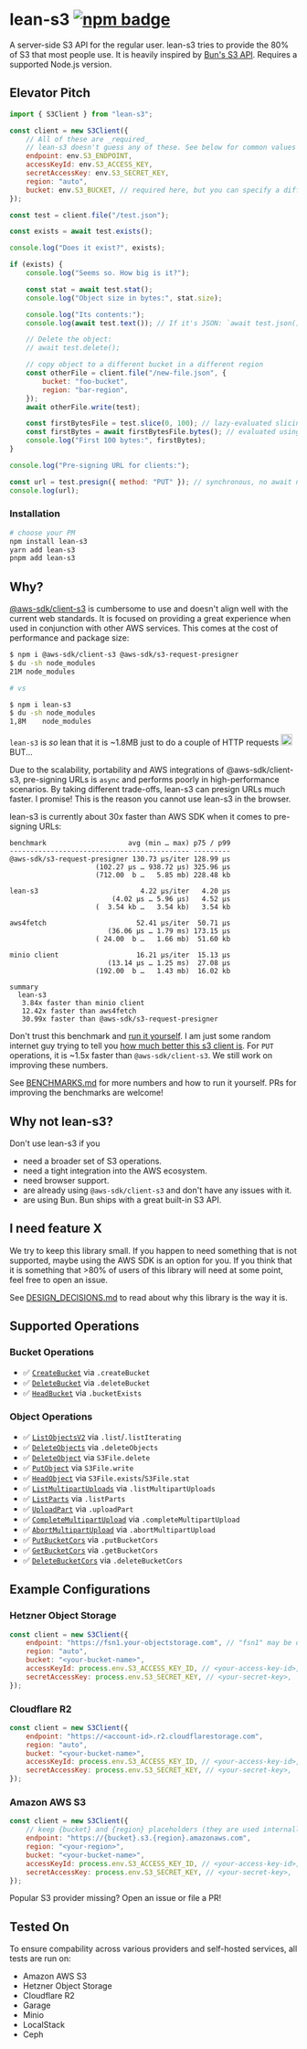 # lean-s3 [![npm badge](https://img.shields.io/npm/v/lean-s3)](https://www.npmjs.com/package/lean-s3)

A server-side S3 API for the regular user. lean-s3 tries to provide the 80% of S3 that most people use. It is heavily inspired by [Bun's S3 API](https://bun.sh/docs/api/s3). Requires a supported Node.js version.

## Elevator Pitch
```js
import { S3Client } from "lean-s3";

const client = new S3Client({
    // All of these are _required_
    // lean-s3 doesn't guess any of these. See below for common values for most providers
    endpoint: env.S3_ENDPOINT,
    accessKeyId: env.S3_ACCESS_KEY,
    secretAccessKey: env.S3_SECRET_KEY,
    region: "auto",
    bucket: env.S3_BUCKET, // required here, but you can specify a different bucket later
});

const test = client.file("/test.json");

const exists = await test.exists();

console.log("Does it exist?", exists);

if (exists) {
    console.log("Seems so. How big is it?");

    const stat = await test.stat();
    console.log("Object size in bytes:", stat.size);

    console.log("Its contents:");
    console.log(await test.text()); // If it's JSON: `await test.json()`

    // Delete the object:
    // await test.delete();

    // copy object to a different bucket in a different region
    const otherFile = client.file("/new-file.json", {
        bucket: "foo-bucket",
        region: "bar-region",
    });
    await otherFile.write(test);

    const firstBytesFile = test.slice(0, 100); // lazy-evaluated slicing
    const firstBytes = await firstBytesFile.bytes(); // evaluated using HTTP range requests
    console.log("First 100 bytes:", firstBytes);
}

console.log("Pre-signing URL for clients:");

const url = test.presign({ method: "PUT" }); // synchronous, no await needed
console.log(url);
```

### Installation
```sh
# choose your PM
npm install lean-s3
yarn add lean-s3
pnpm add lean-s3
```

## Why?
[@aws-sdk/client-s3](https://github.com/aws/aws-sdk-js-v3) is cumbersome to use and doesn't align well with the current web standards. It is focused on providing a great experience when used in conjunction with other AWS services. This comes at the cost of performance and package size:

```sh
$ npm i @aws-sdk/client-s3 @aws-sdk/s3-request-presigner
$ du -sh node_modules
21M	node_modules

# vs

$ npm i lean-s3
$ du -sh node_modules
1,8M	node_modules
```
`lean-s3` is _so_ lean that it is ~1.8MB just to do a couple of HTTP requests <img src="https://cdn.frankerfacez.com/emoticon/480839/1" width="20" height="20">
BUT...

Due to the scalability, portability and AWS integrations of @aws-sdk/client-s3, pre-signing URLs is `async` and performs poorly in high-performance scenarios. By taking different trade-offs, lean-s3 can presign URLs much faster. I promise! This is the reason you cannot use lean-s3 in the browser.

lean-s3 is currently about 30x faster than AWS SDK when it comes to pre-signing URLs:
```
benchmark                    avg (min … max) p75 / p99
-------------------------------------------- ---------
@aws-sdk/s3-request-presigner 130.73 µs/iter 128.99 µs
                     (102.27 µs … 938.72 µs) 325.96 µs
                     (712.00  b …   5.85 mb) 228.48 kb

lean-s3                         4.22 µs/iter   4.20 µs
                         (4.02 µs … 5.96 µs)   4.52 µs
                     (  3.54 kb …   3.54 kb)   3.54 kb

aws4fetch                      52.41 µs/iter  50.71 µs
                        (36.06 µs … 1.79 ms) 173.15 µs
                     ( 24.00  b …   1.66 mb)  51.60 kb

minio client                   16.21 µs/iter  15.13 µs
                        (13.14 µs … 1.25 ms)  27.08 µs
                     (192.00  b …   1.43 mb)  16.02 kb

summary
  lean-s3
   3.84x faster than minio client
   12.42x faster than aws4fetch
   30.99x faster than @aws-sdk/s3-request-presigner
```

Don't trust this benchmark and [run it yourself](./BENCHMARKS.md). I am just some random internet guy trying to tell you [how much better this s3 client is](https://xkcd.com/927/). For `PUT` operations, it is ~1.5x faster than `@aws-sdk/client-s3`. We still work on improving these numbers.

See [BENCHMARKS.md](./BENCHMARKS.md) for more numbers and how to run it yourself. PRs for improving the benchmarks are welcome!

## Why not lean-s3?
Don't use lean-s3 if you
- need a broader set of S3 operations.
- need a tight integration into the AWS ecosystem.
- need browser support.
- are already using `@aws-sdk/client-s3` and don't have any issues with it.
- are using Bun. Bun ships with a great built-in S3 API.

## I need feature X
We try to keep this library small. If you happen to need something that is not supported, maybe using the AWS SDK is an option for you. If you think that it is something that >80% of users of this library will need at some point, feel free to open an issue.

See [DESIGN_DECISIONS.md](./DESIGN_DECISIONS.md) to read about why this library is the way it is.

## Supported Operations

### Bucket Operations
- ✅ [`CreateBucket`](https://docs.aws.amazon.com/AmazonS3/latest/API/API_CreateBucket.html) via `.createBucket`
- ✅ [`DeleteBucket`](https://docs.aws.amazon.com/AmazonS3/latest/API/API_DeleteBucket.html) via `.deleteBucket`
- ✅ [`HeadBucket`](https://docs.aws.amazon.com/AmazonS3/latest/API/API_HeadBucket.html) via `.bucketExists`

### Object Operations
- ✅ [`ListObjectsV2`](https://docs.aws.amazon.com/AmazonS3/latest/API/API_ListObjectsV2.html) via `.list`/`.listIterating`
- ✅ [`DeleteObjects`](https://docs.aws.amazon.com/AmazonS3/latest/API/API_DeleteObjects.html) via `.deleteObjects`
- ✅ [`DeleteObject`](https://docs.aws.amazon.com/AmazonS3/latest/API/API_DeleteObject.html) via `S3File.delete`
- ✅ [`PutObject`](https://docs.aws.amazon.com/AmazonS3/latest/API/API_PutObject.html) via `S3File.write`
- ✅ [`HeadObject`](https://docs.aws.amazon.com/AmazonS3/latest/API/API_HeadObject.html) via `S3File.exists`/`S3File.stat`
- ✅ [`ListMultipartUploads`](https://docs.aws.amazon.com/AmazonS3/latest/API/API_ListMultipartUploads.html) via `.listMultipartUploads`
- ✅ [`ListParts`](https://docs.aws.amazon.com/AmazonS3/latest/API/API_ListParts.html) via `.listParts`
- ✅ [`UploadPart`](https://docs.aws.amazon.com/AmazonS3/latest/API/API_UploadPart.html) via `.uploadPart`
- ✅ [`CompleteMultipartUpload`](https://docs.aws.amazon.com/AmazonS3/latest/API/API_CompleteMultipartUpload.html) via `.completeMultipartUpload`
- ✅ [`AbortMultipartUpload`](https://docs.aws.amazon.com/AmazonS3/latest/API/API_AbortMultipartUpload.html) via `.abortMultipartUpload`
- ✅ [`PutBucketCors`](https://docs.aws.amazon.com/AmazonS3/latest/API/API_PutBucketCors.html) via `.putBucketCors`
- ✅ [`GetBucketCors`](https://docs.aws.amazon.com/AmazonS3/latest/API/API_GetBucketCors.html) via `.getBucketCors`
- ✅ [`DeleteBucketCors`](https://docs.aws.amazon.com/AmazonS3/latest/API/API_DeleteBucketCors.html) via `.deleteBucketCors`

## Example Configurations
### Hetzner Object Storage
```js
const client = new S3Client({
    endpoint: "https://fsn1.your-objectstorage.com", // "fsn1" may be different depending on your selected data center
    region: "auto",
    bucket: "<your-bucket-name>",
    accessKeyId: process.env.S3_ACCESS_KEY_ID, // <your-access-key-id>,
    secretAccessKey: process.env.S3_SECRET_KEY, // <your-secret-key>,
});
```

### Cloudflare R2
```js
const client = new S3Client({
    endpoint: "https://<account-id>.r2.cloudflarestorage.com",
    region: "auto",
    bucket: "<your-bucket-name>",
    accessKeyId: process.env.S3_ACCESS_KEY_ID, // <your-access-key-id>,
    secretAccessKey: process.env.S3_SECRET_KEY, // <your-secret-key>,
});
```

### Amazon AWS S3
```js
const client = new S3Client({
    // keep {bucket} and {region} placeholders (they are used internally).
    endpoint: "https://{bucket}.s3.{region}.amazonaws.com",
    region: "<your-region>",
    bucket: "<your-bucket-name>",
    accessKeyId: process.env.S3_ACCESS_KEY_ID, // <your-access-key-id>,
    secretAccessKey: process.env.S3_SECRET_KEY, // <your-secret-key>,
});
```

Popular S3 provider missing? Open an issue or file a PR!

## Tested On
To ensure compability across various providers and self-hosted services, all tests are run on:
- Amazon AWS S3
- Hetzner Object Storage
- Cloudflare R2
- Garage
- Minio
- LocalStack
- Ceph
